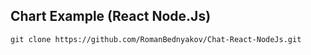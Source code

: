 ## Chart Example (React Node.Js)

`git clone https://github.com/RomanBednyakov/Chat-React-NodeJs.git`
